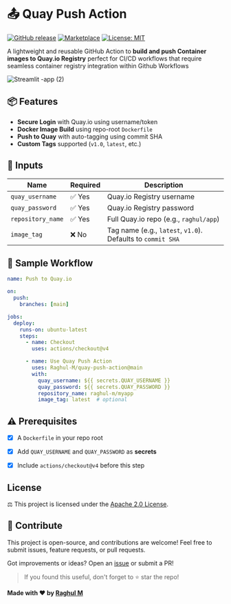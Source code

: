 


#  📤 Quay Push Action

[![GitHub release](https://img.shields.io/github/v/release/raghul-m/quay-push-action)](https://github.com/raghul-m/quay-push-action/releases) [![Marketplace](https://img.shields.io/badge/GitHub%20Actions-Quay--Push--Action-blue?logo=github-actions&logoColor=white)](https://github.com/marketplace/actions/quay-push-action) [![License: MIT](https://img.shields.io/badge/License-Apache2.0-green.svg)](LICENSE)

A lightweight and reusable GitHub  Action to **build and push Container images to Quay.io Registry**  perfect for CI/CD workflows that require seamless container registry integration within Github Workflows

![Streamlit -app (2)](https://github.com/user-attachments/assets/bbd8b40b-7bc1-4987-be78-6b81a4aaae59)




## 📦 Features

-  **Secure Login** with Quay.io using username/token
-  **Docker Image Build** using repo-root `Dockerfile` 
-  **Push to Quay** with auto-tagging using commit SHA
-  **Custom Tags** supported (`v1.0`, `latest`, etc.)


## 📌 Inputs

| Name             | Required | Description |
|------------------|----------|-------------|
| `quay_username`  | ✅ Yes   | Quay.io Registry username  |
| `quay_password`  | ✅ Yes   | Quay.io Registry password  |
| `repository_name`| ✅ Yes   | Full Quay.io repo (e.g., `raghul/app`) |
| `image_tag`      | ❌ No    | Tag name (e.g., `latest`, `v1.0`). Defaults to `commit SHA` |



## 📌 Sample Workflow

```yaml
name: Push to Quay.io

on:
  push:
    branches: [main]

jobs:
  deploy:
    runs-on: ubuntu-latest
    steps:
      - name: Checkout
        uses: actions/checkout@v4

      - name: Use Quay Push Action
        uses: Raghul-M/quay-push-action@main
        with:
          quay_username: ${{ secrets.QUAY_USERNAME }}
          quay_password: ${{ secrets.QUAY_PASSWORD }}
          repository_name: raghul-m/myapp
          image_tag: latest  # optional
````


## ⚠️ Prerequisites

* [x] A `Dockerfile` in your repo root
* [x] Add `QUAY_USERNAME` and `QUAY_PASSWORD` as **secrets**
* [x] Include `actions/checkout@v4` before this step



##  License

⚖️ This project is licensed under the [Apache 2.0 License](LICENSE).



## 🤝 Contribute

This project is open-source, and contributions are welcome! Feel free to submit issues, feature requests, or pull requests.

Got improvements or ideas? Open an [issue](https://github.com/Raghul-M/quay-push-action/issues) or submit a PR!

> If you found this useful, don't forget to ⭐ star the repo!





**Made with ❤️ by [Raghul M](https://www.linkedin.com/in/m-raghul/)**



